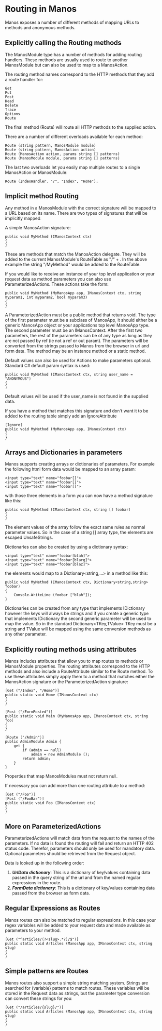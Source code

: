 Routing in Manos
================

Manos exposes a number of different methods of mapping URLs to methods and anonymous methods.

Explicitly calling the Routing methods
--------------------------------------

The ManosModule type has a number of methods for adding routing handlers. These methods are usually used to route to another ManosModule
but can also be used to map to a ManosAction.

The routing method names correspond to the HTTP methods that they add a route handler for:

    Get
    Put
    Post
    Head
    Delete
    Trace
    Options
    Route

The final method (Route) will route all HTTP methods to the supplied action.

There are a number of different overloads available for each method:

    Route (string pattern, ManosModule module)
    Route (string pattern, ManosAction action)
    Route (ManosAction action, params string [] patterns)
    Route (ManosModule module, params string [] patterns)

The last two overloads let you easily map multiple routes to a single ManosAction or ManosModule:

    Route (IndexHandler, "/", "Index", "Home");



Implicit method Routing
-----------------------

Any method in a ManosModule with the correct signature will be mapped to a URL based on its name. There are two types of signatures that will be implicitly mapped:

A simple ManosAction signature:

    public void MyMethod (IManosContext ctx)
    {
    }

These are methods that match the ManosAction delegate. They will be added to the current ManosModule's RouteTable as "/" + <Method Name>. In the above example
the string "/MyMethod" would be added to the RouteTable.

If you would like to receive an instance of your top level application or your request data as method parameters you can also use ParameterizedActions. These actions take
the form:

    public void MyMethod (MyManosApp app, IManosContext ctx, string myparam1, int myparam2, bool myparam3)
    {
    }

A ParameterizedAction must be a public method that returns void. The type of the first parameter must be a subclass of ManosApp,
it should either be a generic ManosApp object or your applications top level ManosApp type. The second parameter must be an IManosContext. After
the first two parameters, the rest of the parameters can be of any type as long as they are not passed by ref (ie not a ref or out param). The
parameters will be converted from the strings passed to Manos from the browser in url and form data. The method may be an instance method or a static method.

Default values can also be used for Actions to make parameters optional.  Standard C# default param syntax is used:

    public void MyMethod (IManosContext ctx, string user_name = "ANONYMOUS")
    {
    }

Default values will be used if the user_name is not found in the supplied data.

If you have a method that matches this signature and don't want it to be added to the routing table simply add an IgnoreAttribute

    [Ignore]
    public void MyMethod (MyManosApp app, IManosContext ctx)
    {
    }


Arrays and Dictionaries in parameters
--------------------------------------

Manos supports creating arrays or dictionaries of parameters.  For example the following html form data would be mapped to an array param:

    <input type="text" name="foobar[]">
    <input type="text" name="foobar[]">
    <input type="text" name="foobar[]">

with those three elements in a form you can now have a method signature like this:

    public void MyMethod (IManosContext ctx, string [] foobar)
    {
    }

The element values of the array follow the exact same rules as normal parameter values.  So in the case of a string [] array type, the elements are escaped UnsafeStrings.

Dictionaries can also be created by using a dictionary syntax:

    <input type="text" name="foobar[blah]">
    <input type="text" name="foobar[blarg]">
    <input type="text" name="foobar[blaz]">

the elements would map to a Dictionary<string,...> in a method like this:

    public void MyMethod (IManosContext ctx, Dictionary<string,string> foobar)
    { 
        Console.WriteLine (foobar ["blah"]);
    }

Dictionaries can be created from any type that implements IDictionary however the keys will always be strings and if you create a generic type that implements IDictionary the second generic parameter will be used to map the value.  So in the standard Dictionary<TKey,TValue> TKey must be a string and TValue will be mapped using the same conversion methods as any other parameter.


Explicitly routing methods using attributes
-------------------------------------------

Manos includes attributes that allow you to map routes to methods or ManosModule properties. The routing attributes correspond to the HTTP methods and also
include a RouteAttribute similar to the Route method. To use these attributes simply apply them to a method that matches either the ManosAction signature
or the ParameterizedAction signature:

    [Get ("/Index", "/Home")]
    public static void Home (IManosContext ctx)
    {
    }

    [Post ("/FormPosted")]
    public static void Main (MyManosApp app, IManosContext ctx, string foo)
    {
    }

    [Route ("/Admin")]
    public AdminModule Admin {
        get {
            if (admin == null)
                admin = new AdminModule ();
            return admin;
        }
    }

Properties that map ManosModules must not return null.

If necessary you can add more than one routing attribute to a method:

    [Get ("/Foo")]
    [Post ("/FooBar")]
    public static void Foo (IManosContext ctx)
    {
    }


More on ParameterizedActions
----------------------------

ParameterizedActions will match data from the request to the names of the parameters. If no data is found the routing will fail and return an HTTP 402 status code. Therefor, parameters should only be used for mandatory data. Optional parameters should be retrieved from the Request object.

Data is looked up in the following order:

1. ***UrlData dictionary***: This is a dictionary of key/values containing data passed in the query string of the url and from the named regular expressions in the route.
2. ***FormData dictionary***: This is a dictionary of key/values containing data passed from the browser as form data.


Regular Expressions as Routes
-----------------------------

Manos routes can also be matched to regular expressions. In this case your regex variables will be added to your request data and made available as parameters to your method.

    [Get ("^articles/(?<slug>.*?)/$")]
    public static void Articles (ManosApp app, IManosContext ctx, string slug)
    {
    }
 

Simple patterns are Routes
--------------------------

Manos routes also support a simple string matching system. Strings are searched for {variable} patterns to match routes. These variables will be stored in the Request
data as strings, but the parameter type conversion can convert these strings for you:

    [Get ("/articles/{slug}/")]
    public static void Articles (ManosApp app, IManosContext ctx, string slug)
    {
    }



